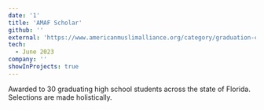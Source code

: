 ```yaml
---
date: '1'
title: 'AMAF Scholar'
github: ''
external: 'https://www.americanmuslimalliance.org/category/graduation-cermony/scholarship/'
tech:
  - June 2023
company: ''
showInProjects: true
---
```


Awarded to 30 graduating high school students across the state of Florida. Selections are made holistically.